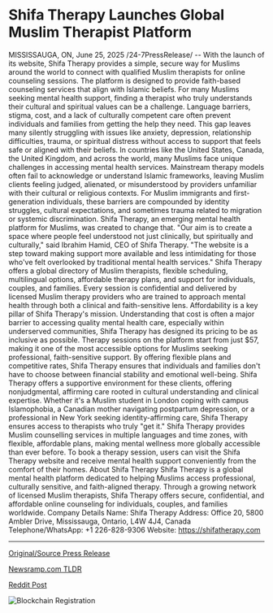 # Shifa Therapy Launches Global Muslim Therapist Platform

MISSISSAUGA, ON, June 25, 2025 /24-7PressRelease/ -- With the launch of its website, Shifa Therapy provides a simple, secure way for Muslims around the world to connect with qualified Muslim therapists for online counseling sessions. The platform is designed to provide faith-based counseling services that align with Islamic beliefs.  For many Muslims seeking mental health support, finding a therapist who truly understands their cultural and spiritual values can be a challenge. Language barriers, stigma, cost, and a lack of culturally competent care often prevent individuals and families from getting the help they need.  This gap leaves many silently struggling with issues like anxiety, depression, relationship difficulties, trauma, or spiritual distress without access to support that feels safe or aligned with their beliefs.  In countries like the United States, Canada, the United Kingdom, and across the world, many Muslims face unique challenges in accessing mental health services. Mainstream therapy models often fail to acknowledge or understand Islamic frameworks, leaving Muslim clients feeling judged, alienated, or misunderstood by providers unfamiliar with their cultural or religious contexts.  For Muslim immigrants and first-generation individuals, these barriers are compounded by identity struggles, cultural expectations, and sometimes trauma related to migration or systemic discrimination.  Shifa Therapy, an emerging mental health platform for Muslims, was created to change that.  "Our aim is to create a space where people feel understood not just clinically, but spiritually and culturally," said Ibrahim Hamid, CEO of Shifa Therapy. "The website is a step toward making support more available and less intimidating for those who've felt overlooked by traditional mental health services."  Shifa Therapy offers a global directory of Muslim therapists, flexible scheduling, multilingual options, affordable therapy plans, and support for individuals, couples, and families.  Every session is confidential and delivered by licensed Muslim therapy providers who are trained to approach mental health through both a clinical and faith-sensitive lens.  Affordability is a key pillar of Shifa Therapy's mission. Understanding that cost is often a major barrier to accessing quality mental health care, especially within underserved communities, Shifa Therapy has designed its pricing to be as inclusive as possible.  Therapy sessions on the platform start from just $57, making it one of the most accessible options for Muslims seeking professional, faith-sensitive support. By offering flexible plans and competitive rates, Shifa Therapy ensures that individuals and families don't have to choose between financial stability and emotional well-being.  Shifa Therapy offers a supportive environment for these clients, offering nonjudgmental, affirming care rooted in cultural understanding and clinical expertise.  Whether it's a Muslim student in London coping with campus Islamophobia, a Canadian mother navigating postpartum depression, or a professional in New York seeking identity-affirming care, Shifa Therapy ensures access to therapists who truly "get it."  Shifa Therapy provides Muslim counselling services in multiple languages and time zones, with flexible, affordable plans, making mental wellness more globally accessible than ever before.  To book a therapy session, users can visit the Shifa Therapy website and receive mental health support conveniently from the comfort of their homes.  About Shifa Therapy  Shifa Therapy is a global mental health platform dedicated to helping Muslims access professional, culturally sensitive, and faith-aligned therapy. Through a growing network of licensed Muslim therapists, Shifa Therapy offers secure, confidential, and affordable online counseling for individuals, couples, and families worldwide.  Company Details  Name: Shifa Therapy  Address: Office 20, 5800 Ambler Drive, Mississauga, Ontario, L4W 4J4, Canada  Telephone/WhatsApp: +1 226-828-9306  Website: https://shifatherapy.com 

---

[Original/Source Press Release](https://www.24-7pressrelease.com/press-release/524183/shifa-therapy-launches-global-muslim-therapist-platform)
                    

[Newsramp.com TLDR](https://newsramp.com/curated-news/shifa-therapy-launches-online-platform-for-muslim-mental-health-support/a6da388a459dcc5e63290f6957ba1318) 

 



[Reddit Post](https://www.reddit.com/r/HealthCareNewsInfo/comments/1ljzagd/shifa_therapy_launches_online_platform_for_muslim/) 



![Blockchain Registration](https://cdn.newsramp.app/24-7PressRelease/qrcode/256/25/harpeCpP.webp)